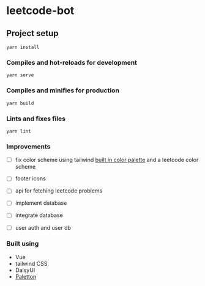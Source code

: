 # leetcode-bot

## Project setup
```
yarn install
```

### Compiles and hot-reloads for development
```
yarn serve
```

### Compiles and minifies for production
```
yarn build
```

### Lints and fixes files
```
yarn lint
```

### Improvements
- [ ] fix color scheme using tailwind [built in color palette](https://v2.tailwindcss.com/docs/customizing-colors#default-color-palette) and a leetcode color scheme
- [ ] footer icons
- [ ] api for fetching leetcode problems
- [ ] implement database
- [ ] integrate database
- [ ] user auth and user db


### Built using 
 - Vue
 - tailwind CSS
 - DaisyUI
 - [Paletton](https://paletton.com/#uid=33-0u0kllllvVf2r4iLfBnVaLun)
